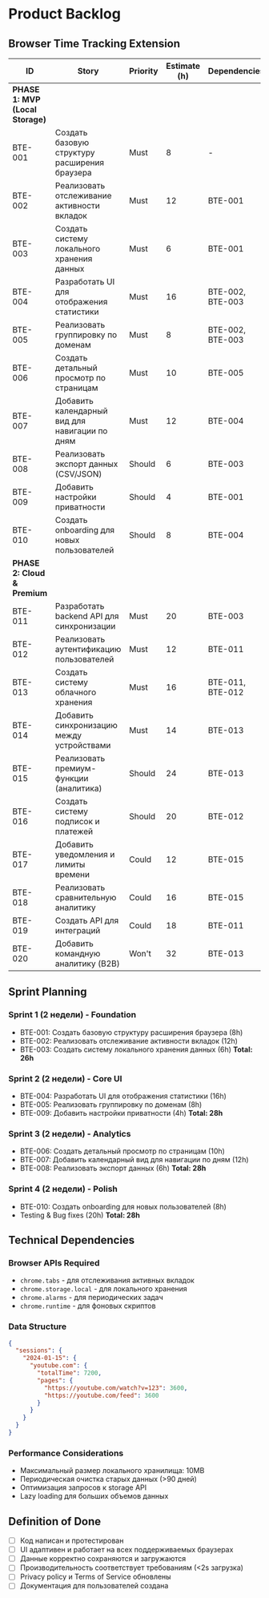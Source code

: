 # Product Backlog
## Browser Time Tracking Extension

| ID | Story | Priority | Estimate (h) | Dependencies | Phase |
|----|-------|----------|--------------|--------------|-------|
| **PHASE 1: MVP (Local Storage)** |
| BTE-001 | Создать базовую структуру расширения браузера | Must | 8 | - | 1 |
| BTE-002 | Реализовать отслеживание активности вкладок | Must | 12 | BTE-001 | 1 |
| BTE-003 | Создать систему локального хранения данных | Must | 6 | BTE-001 | 1 |
| BTE-004 | Разработать UI для отображения статистики | Must | 16 | BTE-002, BTE-003 | 1 |
| BTE-005 | Реализовать группировку по доменам | Must | 8 | BTE-002, BTE-003 | 1 |
| BTE-006 | Создать детальный просмотр по страницам | Must | 10 | BTE-005 | 1 |
| BTE-007 | Добавить календарный вид для навигации по дням | Must | 12 | BTE-004 | 1 |
| BTE-008 | Реализовать экспорт данных (CSV/JSON) | Should | 6 | BTE-003 | 1 |
| BTE-009 | Добавить настройки приватности | Should | 4 | BTE-001 | 1 |
| BTE-010 | Создать onboarding для новых пользователей | Should | 8 | BTE-004 | 1 |
| **PHASE 2: Cloud & Premium** |
| BTE-011 | Разработать backend API для синхронизации | Must | 20 | BTE-003 | 2 |
| BTE-012 | Реализовать аутентификацию пользователей | Must | 12 | BTE-011 | 2 |
| BTE-013 | Создать систему облачного хранения | Must | 16 | BTE-011, BTE-012 | 2 |
| BTE-014 | Добавить синхронизацию между устройствами | Must | 14 | BTE-013 | 2 |
| BTE-015 | Реализовать премиум-функции (аналитика) | Should | 24 | BTE-013 | 2 |
| BTE-016 | Создать систему подписок и платежей | Should | 20 | BTE-012 | 2 |
| BTE-017 | Добавить уведомления и лимиты времени | Could | 12 | BTE-015 | 2 |
| BTE-018 | Реализовать сравнительную аналитику | Could | 16 | BTE-015 | 2 |
| BTE-019 | Создать API для интеграций | Could | 18 | BTE-011 | 2 |
| BTE-020 | Добавить командную аналитику (B2B) | Won't | 32 | BTE-013 | 3 |

## Sprint Planning

### Sprint 1 (2 недели) - Foundation
- BTE-001: Создать базовую структуру расширения браузера (8h)
- BTE-002: Реализовать отслеживание активности вкладок (12h)
- BTE-003: Создать систему локального хранения данных (6h)
**Total: 26h**

### Sprint 2 (2 недели) - Core UI
- BTE-004: Разработать UI для отображения статистики (16h)
- BTE-005: Реализовать группировку по доменам (8h)
- BTE-009: Добавить настройки приватности (4h)
**Total: 28h**

### Sprint 3 (2 недели) - Analytics
- BTE-006: Создать детальный просмотр по страницам (10h)
- BTE-007: Добавить календарный вид для навигации по дням (12h)
- BTE-008: Реализовать экспорт данных (6h)
**Total: 28h**

### Sprint 4 (2 недели) - Polish
- BTE-010: Создать onboarding для новых пользователей (8h)
- Testing & Bug fixes (20h)
**Total: 28h**

## Technical Dependencies

### Browser APIs Required
- `chrome.tabs` - для отслеживания активных вкладок
- `chrome.storage.local` - для локального хранения
- `chrome.alarms` - для периодических задач
- `chrome.runtime` - для фоновых скриптов

### Data Structure
```json
{
  "sessions": {
    "2024-01-15": {
      "youtube.com": {
        "totalTime": 7200,
        "pages": {
          "https://youtube.com/watch?v=123": 3600,
          "https://youtube.com/feed": 3600
        }
      }
    }
  }
}
```

### Performance Considerations
- Максимальный размер локального хранилища: 10MB
- Периодическая очистка старых данных (>90 дней)
- Оптимизация запросов к storage API
- Lazy loading для больших объемов данных

## Definition of Done
- [ ] Код написан и протестирован
- [ ] UI адаптивен и работает на всех поддерживаемых браузерах
- [ ] Данные корректно сохраняются и загружаются
- [ ] Производительность соответствует требованиям (<2s загрузка)
- [ ] Privacy policy и Terms of Service обновлены
- [ ] Документация для пользователей создана
